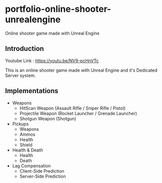 # portfolio-online-shooter-unrealengine
Online shooter game made with Unreal Engine


## Introduction
Youtube Link : https://youtu.be/NV9-pcHnVTc


This is an online shooter game made with Unreal Engine and it's Dedicated Server system.


## Implementations
- Weapons
  - HitScan Weapon (Assault Rifle / Sniper Rifle / Pistol)
  - Projectile Weapon (Rocket Launcher / Grenade Launcher)
  - Shotgun Weapon (Shotgun)
- Pickups
  - Weapons
  - Ammos
  - Health
  - Shield
- Health & Death
  - Health
  - Death
- Lag Compensation
  - Client-Side Prediction
  - Server-Side Prediction
